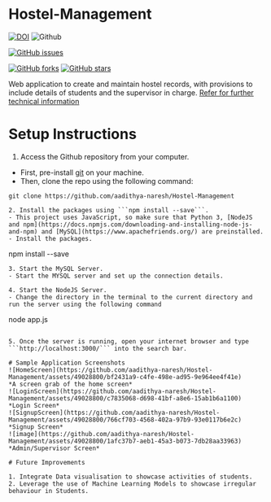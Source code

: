 # Hostel-Management

[![DOI](https://zenodo.org/badge/DOI/10.5281/zenodo.10674624.svg)](https://doi.org/10.5281/zenodo.10674624) 
![Github](https://img.shields.io/badge/logo-javascript-blue?logo=javascript) <br>

[![GitHub issues](https://img.shields.io/github/issues/aadithya-naresh/Hostel-Management)](https://github.com/aadithya-naresh/Hostel-Management/issues)

<a href="https://github.com/aadithya-naresh/Hostel-Management/network"><img alt="GitHub forks" src="https://img.shields.io/github/forks/aadithya-naresh/Hostel-Management"></a>
<a href="https://github.com/aadithya-naresh/Hostel-Management/stargazers"><img alt="GitHub stars" src="https://img.shields.io/github/stars/aadithya-naresh/Hostel-Management"></a>

Web application to create and maintain hostel records, with provisions to include details of students and the supervisor in charge. [Refer for further technical information](https://docs.google.com/document/d/1Tbn0IUu6p_fbu4zV0_RRQ_-osi1MB8EV/edit)

# Setup Instructions
1. Access the Github repository from your computer. 
 - First, pre-install [git](https://git-scm.com/) on  your machine. 
 - Then, clone the repo using the following command:
 ```
 git clone https://github.com/aadithya-naresh/Hostel-Management

2. Install the packages using ```npm install --save```. 
- This project uses JavaScript, so make sure that Python 3, [NodeJS and npm](https://docs.npmjs.com/downloading-and-installing-node-js-and-npm) and [MySQL](https://www.apachefriends.org/) are preinstalled.
- Install the packages.
```
npm install --save
```
3. Start the MySQL Server.
- Start the MYSQL server and set up the connection details.

4. Start the NodeJS Server.
- Change the directory in the terminal to the current directory and run the server using the following command
```
node app.js
```

5. Once the server is running, open your internet browser and type ```http://localhost:3000/``` into the search bar.

# Sample Application Screenshots
![HomeScreen](https://github.com/aadithya-naresh/Hostel-Management/assets/49028800/bf2431a9-c4fe-498e-ad95-9e964ee4f41e)
*A screen grab of the home screen*
![LoginScreen](https://github.com/aadithya-naresh/Hostel-Management/assets/49028800/c7835068-d698-41bf-a8e6-15ab1b6a1100)
*Login Screen*
![SignupScreen](https://github.com/aadithya-naresh/Hostel-Management/assets/49028800/766cf703-4568-402a-97b9-93e0117b6e2c)
*Signup Screen*
![image](https://github.com/aadithya-naresh/Hostel-Management/assets/49028800/1afc37b7-aeb1-45a3-b073-7db28aa33963)
*Admin/Supervisor Screen*

# Future Improvements

1. Integrate Data visualisation to showcase activities of students.
2. Leverage the use of Machine Learning Models to showcase irregular behaviour in Students.
